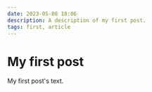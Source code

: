 ```yaml
---
date: 2023-05-08 18:06
description: A description of my first post.
tags: first, article
---
```

# My first post

My first post's text.